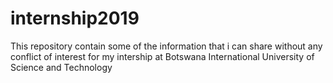 # internship2019
This repository contain some of the information that i can share without any conflict of interest for my intership at Botswana International University of Science and Technology
